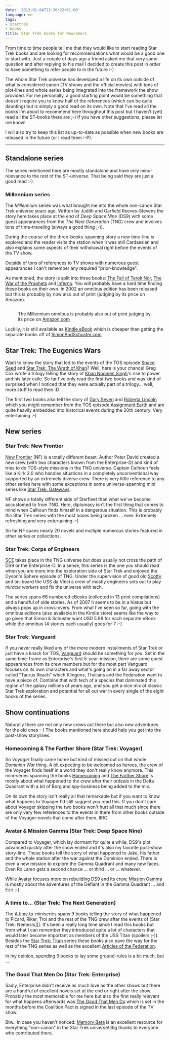 ```yaml
---
date: '2013-01-04T21:20:22+01:00'
language: en
tags:
- startrek
- books
title: Star Trek books for Newcomers
---
```



From time to time people tell me that they would like to start reading Star Trek books and are looking for recommendations what would be a good one to start with. Just a couple of days ago a friend asked me that very same question and after replying to his mail I decided to create this post in order to have something to refer people to in the future :-)

The whole Star Trek universe has developed a life on its own outside of what is considered canon (TV shows and the official movies) with tons of plot-lines and whole series being integrated into the framework the show provided.
For me personally, a good starting point would be something that doesn't require you to know half of the references (which can be quite daunting) but is simply a good read on its own. Note that I've read all the books I'm about to recommend here throughout this post but I haven't (yet) read all the ST-books there are ;-) If you have other suggestions, please let me know!

I will also try to keep this list as up-to-date as possible when new books are released in the future (or I read them :-P).


---------------


## Standalone series

The series mentioned here are mostly standalone and have only minor relevance to the rest of the ST-universe. That being said they are just a good read :-)


### Millennium series

The *Millennium* series was what brought me into the whole non-canon Star Trek universe years ago. Written by Judith and Garfield Reeves-Stevens the story here takes place at the end of *Deep Space Nine* (DS9) with some guest appearances from the *The Next Generation* (TNG) crew and involves tons of time-traveling (always a good thing ;-)).

During the course of the three-books-spanning story a new time-line is explored and the reader visits the station when it was still Cardassian and also explains some aspects of their withdrawal right before the events of the TV show.

Outside of tons of references to TV shows with numerous guest appearances I can't remember any required "prior-knowledge".

As mentioned, the story is split into three books: [The Fall of Terok Nor][], [The War of the Prophets][] and [Inferno][]. You will probably have a hard time finding these books on their own. In 2002 an omnibus edition has been released but this is probably by now also out of print (judging by its price on Amazon).

<figure>
    <img src="/media/2013/millennium-omnibus.png" alt="" />
    <figcaption><p>The Millennium omnibus is probably also out of print judging by its price on <a href="http://www.amazon.com/Millennium-Omnibus-Star-Trek-Space/dp/0743442490/ref=sr_1_1?ie=UTF8&qid=1356967141&sr=8-1&keywords=0743442490">Amazon.com</a></p></figcaption>
</figure>

Luckily, it is still available as [Kindle eBook][millkindle] which is cheaper than getting the separate books off of [SimonAndSchuster.com](http://www.simonandschuster.com/)


## Star Trek: The Eugenics Wars

Want to know the story that led to the events of the TOS episode [Space Seed][] and [Star Trek: The Wrath of Khan][]? Well, here is your chance! Greg Cox wrote a trilogy telling the story of [Khan Noonien Singh][]'s rise to power and his later exile. So far I've only read the first two books and was kind of surprised when I noticed that they were actually part of a trilogy... well, more stuff to read then :D

The first two books also tell the story of [Gary Seven][] and [Roberta Lincoln][] which you might remember from the TOS episode [Assignment Earth][] and are quite heavily embedded into historical events during the 20th century. Very entertaining :-)


## New series

### Star Trek: New Frontier

[New Frontier][] (NF) is a totally different beast. Author Peter David created a new crew (with two characters known from the Enterprise-D) and kind of tries to do TOS-style missions in the TNG universe. Captain Calhoun feels like a Kirk 2.0 who handles situations in a completely unconventional way supported by an extremely diverse crew. There is very little reference to any other series here with some exceptions in some universe-spanning mini series like [Star Trek: Gateways][].

NF shows a totally different side of Starfleet than what we've become accustomed to from TNG. Here, diplomacy isn't the first thing that comes to mind when Calhoun finds himself in a dangerous situation. This is probably *the* Star Trek series with the most noses being broken ... ever. Extremely refreshing and very entertaining :-)

So far NF spans nearly 20 novels and multiple numerous stories featured in other series or collections.


### Star Trek: Corps of Engineers

[SCE][] takes place in the TNG universe but does usually not cross the path of DS9 or the Enterprise-D. In a sense, this series is the one you should read when you are more into the exploration side of Star Trek and enjoyed the Dyson's Sphere episode of TNG. Under the supervision of good old [Scotty][] and on-board the USS da Vinci a crew of mostly engineers sets out to play *miracle workers* and fix the universe with tech.

The series spans 66 numbered eBooks (collected in 13 print compilations) and a handful of side stories. As of 2007 it seems to be in a hiatus but always pops up in cross-overs. From what I've seen so far, going with the omnibus editions (also available in the Kindle store) seems like the way to go given that Simon & Schuster want USD 5.99 for each separate eBook while the omnibus (4 stories each usually) goes for 7 :-)


### Star Trek: Vanguard

If you never really liked any of the more modern installments of Star Trek or just have a knack for TOS, [Vanguard][] should be something for you. Set in the same time-frame as Enterprise's first 5-year-mission, there are some guest appearances from its crew members but for the most part Vanguard focuses on its own characters and what's going on in a far away sector called "Taurus Reach" which Klingons, Tholians and the Federation want to have a piece of. Combine that with tech of a species that dominated this region of the galaxy millions of years ago, and you get a nice mix of classic Star Trek exploration and potential for all out war in every single of the eight books of the series.


## Show continuations

Naturally there are not only new crews out there but also new adventures for the old ones :-) The books mentioned here should help you get into the post-show storylines:


### Homecoming & The Farther Shore (Star Trek: Voyager)

So *Voyager* finally came home but kind of missed out on that whole *Dominion War* thing. A bit expecting to be welcomed as heroes, the crew of the Voyager finds itself in a world they don't really know anymore. This mini-series spanning the books [Homecoming][] and [The Farther Shore][] is mostly about what happened to the crew after their ordeals in the Delta Quadrant with a bit of Borg and spy-business being added to the mix.

On its own the story isn't really all that remarkable but if you want to know what happens to Voyager I'd still suggest you read this. If you don't care about Voyager skipping the two books won't hurt all that much since there are only very few references to the events in there from other books outside of the Voyager-novels that come after them, IIRC.


### Avatar & Mission Gamma (Star Trek: Deep Space Nine)

Compared to Voyager, which lay dormant for quite a while, DS9's plot advanced quickly after the show ended and it's also my favorite post-show story-line. These books tell the story of what happened to Jake, his father and the whole station after the war against the Dominion ended. There is even a new mission to explore the Gamma Quadrant and many new faces. Even Ro Laren gets a second chance ... or third ... or ... whatever.

While [Avatar][] focuses more on rebuilding DS9 and its crew, [Mission Gamma][] is mostly about the adventures of the Defiant in the Gamma Quadrant ... and Ezri ;-)

### A time to... (Star Trek: The Next Generation)

The [A time to][]-miniseries spans 9 books telling the story of what happened to Picard, Riker, Troi and the rest of the TNG crew after the events of [Star Trek: Nemesis][]. It's been a really long time since I read this books but from what I can remember they introduced quite a lot of characters that would later become important as members of the USS Titan (spoilers ;-)). Besides the [Star Trek: Titan][] series these books also pave the way for the rest of the TNG series as well as the excellent [Articles of the Federation][].

In my opinion, spending 9 books to lay some ground-rules is a bit much, but ...


### The Good That Men Do (Star Trek: Enterprise)

Sadly, Enterprise didn't receive as much love as the other shows but there are a handful of excellent novels set at the end or right after the show. Probably the most memorable for me here but also the first really relevant for what happens afterwards was [The Good That Men Do][] which is set in the months before the Coalition Pact is signed in the last episode of the TV show. 


Btw.: In case you haven't noticed: [Memory Beta][] is an excellent resource for everything "non-canon" in the Star Trek universe! Big thanks to everyone who contributed there.

[millkindle]: http://www.amazon.com/Millennium-Star-Trek-ebook/dp/B000FC0RR4/ref=sr_1_2?s=books&ie=UTF8&qid=1356967367&sr=1-2&keywords=star+trek+millennium
[new frontier]: http://memory-beta.wikia.com/wiki/Star_Trek:_New_Frontier
[inferno]: http://www.goodreads.com/book/show/131624.Inferno
[the fall of terok nor]: http://www.goodreads.com/book/show/131625.The_Fall_of_Terok_Nor
[the war of the prophets]: http://www.goodreads.com/book/show/131628.The_War_of_the_Prophets
[vanguard]: http://memory-beta.wikia.com/wiki/Star_Trek:_Vanguard
[homecoming]: http://www.goodreads.com/book/show/12130.Homecoming
[the farther shore]: http://www.goodreads.com/book/show/40278.The_Farther_Shore
[memory beta]: http://memory-beta.wikia.com/
[star trek: gateways]: http://memory-beta.wikia.com/wiki/Star_Trek:_Gateways
[sce]: http://memory-beta.wikia.com/wiki/Star_Trek:_Corps_of_Engineers
[scotty]: http://memory-beta.wikia.com/wiki/Montgomery_Scott
[a time to]: http://memory-beta.wikia.com/wiki/A_Time_to...
[star trek: titan]: http://memory-beta.wikia.com/wiki/Star_Trek:_Titan
[articles of the federation]: http://memory-beta.wikia.com/wiki/Articles_of_the_Federation
[the good that men do]: http://memory-beta.wikia.com/wiki/The_Good_That_Men_Do
[space seed]: http://memory-beta.wikia.com/wiki/Space_Seed
[gary seven]: http://memory-beta.wikia.com/wiki/Gary_Seven
[roberta lincoln]: http://memory-beta.wikia.com/wiki/Roberta_Lincoln
[assignment earth]: http://memory-beta.wikia.com/wiki/Assignment:_Earth_(episode)
[star trek: the wrath of khan]: http://memory-beta.wikia.com/wiki/Star_Trek_II:_The_Wrath_of_Khan
[khan noonien singh]: http://memory-beta.wikia.com/wiki/Khan_Noonien_Singh
[avatar]: http://memory-beta.wikia.com/wiki/Avatar
[mission gamma]: http://memory-beta.wikia.com/wiki/Mission_Gamma
